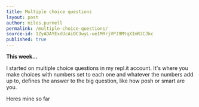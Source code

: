 ```yaml
---
title: Multiple choice questions
layout: post
author: miles.purnell
permalink: /multiple-choice-questions/
source-id: 1ZyADAYExdUcAiOC3wyL-ueIMRrjVPJ9MtqXImR3CJkc
published: true
---
```

**This week…**

I started on multiple choice questions in my repl.it account. It's where you make choices with numbers set to each one and whatever the numbers add up to, defines the answer to the big question, like how posh or smart are you.

Heres mine so far
<script src="//repl.it/embed/Hdh7/0.js"></script>

